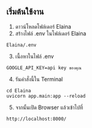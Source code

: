 ## เริ่มต้นใช้งาน

1. ดาวน์โหลดโฟล์เดอร์ Elaina
2. สร้างไฟล์ .env ในโฟล์เดอร์ Elaina
```
Elaina/.env
```
3. เนื้อหาในไฟล์ .env
```
GOOGLE_API_KEY=api key ของคุณ
```
4. รันคำสั่งนี้ใน Terminal
```
cd Elaina
uvicorn app.main:app --reload
```
5. จากนั้นเปิด Browser แล้วเข้าไปที่
```
http://localhost:8000/
```